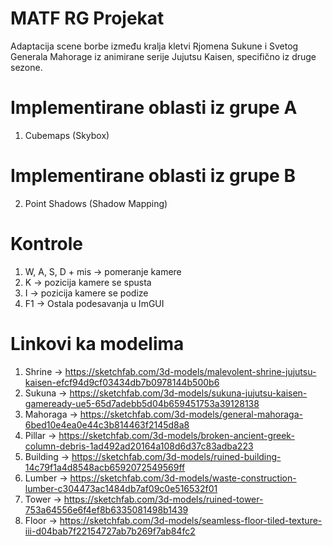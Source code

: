 # MATF RG Projekat
Adaptacija scene borbe između kralja kletvi Rjomena Sukune i Svetog Generala Mahorage iz animirane serije Jujutsu Kaisen, specifično iz druge sezone.

# Implementirane oblasti iz grupe A
1. Cubemaps (Skybox)

# Implementirane oblasti iz grupe B
2. Point Shadows (Shadow Mapping)

# Kontrole
1. W, A, S, D + mis -> pomeranje kamere
2. K -> pozicija kamere se spusta
3. I -> pozicija kamere se podize
4. F1 -> Ostala podesavanja u ImGUI

# Linkovi ka modelima
1. Shrine -> https://sketchfab.com/3d-models/malevolent-shrine-jujutsu-kaisen-efcf94d9cf03434db7b0978144b500b6
2. Sukuna -> https://sketchfab.com/3d-models/sukuna-jujutsu-kaisen-gameready-ue5-65d7adebb5d04b659451753a39128138
3. Mahoraga -> https://sketchfab.com/3d-models/general-mahoraga-6bed10e4ea0e44c3b814463f2145d8a8
4. Pillar -> https://sketchfab.com/3d-models/broken-ancient-greek-column-debris-1ad492ad20164a108d6d37c83adba223
5. Building -> https://sketchfab.com/3d-models/ruined-building-14c79f1a4d8548acb6592072549569ff
6. Lumber -> https://sketchfab.com/3d-models/waste-construction-lumber-c304473ac1484db7af09c0e516532f01
7. Tower -> https://sketchfab.com/3d-models/ruined-tower-753a64556e6f4ef8b6335081498b1439
8. Floor -> https://sketchfab.com/3d-models/seamless-floor-tiled-texture-iii-d04bab7f22154727ab7b269f7ab84fc2
